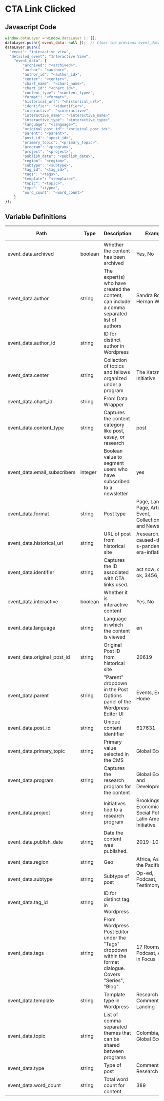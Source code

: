 # CTA Link Clicked

### 

## Javascript Code
```js
window.dataLayer = window.dataLayer || [];
dataLayer.push({ event_data: null });  // Clear the previous event_data object.
dataLayer.push({
  "event": "interactive_view",
  "detailed_event": "Interactive View",
    "event_data": {
        "archived": "<archived>",
        "author": "<author>",
        "author_id": "<author_id>",
        "center": "<center>",
        "chart_name": "<chart_name>",
        "chart_id": "<chart_id>",
        "content_type": "<content_type>",
        "format": "<format>",
        "historical_url": "<historical_url>",
        "identifier": "<identifier>",
        "interactive": "<interactive>",
        "interactive_name": "<interactive_name>",
        "interactive_type": "<interactive_type>",
        "language": "<language>",
        "original_post_id": "<original_post_id>",
        "parent": "<parent>",
        "post_id": "<post_id>",
        "primary_topic": "<primary_topic>",
        "program": "<program>",
        "project": "<project>",
        "publish_date": "<publish_date>",
        "region": "<region>",
        "subtype": "<subtype>",
        "tag_id": "<tag_id>",
        "tags": "<tags>",
        "template": "<template>",
        "topic": "<topic>",
        "type": "<type>",
        "word_count": "<word_count>"
    }
});
```

## Variable Definitions

|Path|Type|Description|Example|Pattern|Min Length|Max Length|Minimum|Maximum|Multiple Of|
| --- | --- | --- | --- | --- | --- | --- | --- | --- | --- |
|event_data.archived|boolean|Whether the content has been archived|Yes, No|||||||
|event_data.author|string|The expert\(s\) who have created the content; can include a comma separated list of authors|Sandra Rozo, Hernan Winkler|||||||
|event_data.author_id|string|ID for distinct author in Wordpress||||||||
|event_data.center|string|Collection of topics and fellows organized under a program|The Katzmann Initiative|||||||
|event_data.chart_id|string|From Data Wrapper||||||||
|event_data.content_type|string|Captures the content category like post, essay, or research|post|||||||
|event_data.email_subscribers|integer|Boolean value to segment users who have subscribed to a newsletter|yes|||||||
|event_data.format|string|Post type|Page, Landing Page, Article, Event, Collection, Book and News|||||||
|event_data.historical_url|string|URL of post from historical site|\/research\/what-caused-the-u-s-pandemic-era-inflation\/|||||||
|event_data.identifier|string|Captures the ID associated with CTA links used.|act now, cancel, ok, 3456, 8765|||||||
|event_data.interactive|boolean|Whether it is interactive content|Yes, No|||||||
|event_data.language|string|Language in which the content is viewed|en|||||||
|event_data.original_post_id|string|Original Post ID from historical site|20619|||||||
|event_data.parent|string|"Parent" dropdown in the Post Options panel of the Wordpress Editor UI|Events, Experts, Home|||||||
|event_data.post_id|string|Unique content identifier|617631|||||||
|event_data.primary_topic|string|Primary value selected in the CMS|Global Economy|||||||
|event_data.program|string|Captures the research program for the content|Global Economy and Development|||||||
|event_data.project|string|Initiatives tied to a research program|Brookings Economic and Social Policy in Latin America Initiative|||||||
|event_data.publish_date|string|Date the content was published.|2019-10-11|||||||
|event_data.region|string|Geo|Africa, Asia & the Pacific|||||||
|event_data.subtype|string|Subtype of post|Op-ed, Podcast, Testimony|||||||
|event_data.tag_id|string|ID for distinct tag in Wordpress||||||||
|event_data.tags|string|From Wordpress Post Editor under the "Tags" dropdown within the format dialogue. Covers "Series", "Blog".|17 Rooms Podcast, Africa in Focus|||||||
|event_data.template|string|Template type in Wordpress|Research & Commentary Landing|||||||
|event_data.topic|string|List of comma separated themes that can be shared between programs|Colombia, Global Economy|||||||
|event_data.type|string|Type of post|Commentary, Research|||||||
|event_data.word_count|string|Total word count for content|389|||||||





